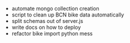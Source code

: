 - automate mongo collection creation
- script to clean up BCN bike data automatically
- split schemas out of server.js
- write docs on how to deploy
- refactor bike import python mess

